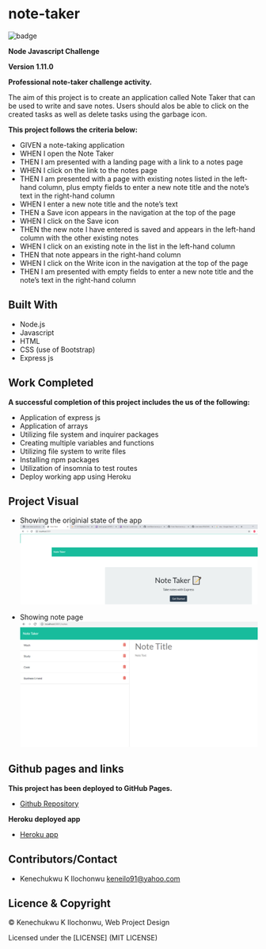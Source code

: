 # note-taker

![badge](https://img.shields.io/badge/License-mit-red.svg)

**Node Javascript Challenge**

**Version 1.11.0**

**Professional note-taker challenge activity.**

The aim of this project is to create an application called Note Taker that can be used to write and save notes. Users should alos be able to click on the created tasks as well as delete tasks using the garbage icon.

**This project follows the criteria below:**

- GIVEN a note-taking application
- WHEN I open the Note Taker
- THEN I am presented with a landing page with a link to a notes page
- WHEN I click on the link to the notes page
- THEN I am presented with a page with existing notes listed in the left-hand column, plus empty fields to enter a new note title and the note’s text in the right-hand column
- WHEN I enter a new note title and the note’s text
- THEN a Save icon appears in the navigation at the top of the page
- WHEN I click on the Save icon
- THEN the new note I have entered is saved and appears in the left-hand column with the other existing notes
- WHEN I click on an existing note in the list in the left-hand column
- THEN that note appears in the right-hand column
- WHEN I click on the Write icon in the navigation at the top of the page
- THEN I am presented with empty fields to enter a new note title and the note’s text in the right-hand column


## Built With

- Node.js
- Javascript
- HTML
- CSS (use of Bootstrap)
- Express js


## Work Completed

**A successful completion of this project includes the us of the following:**

- Application of express js
- Application of arrays
- Utilizing file system and inquirer packages
- Creating multiple variables and functions
- Utilizing file system to write files
- Installing npm packages
- Utilization of insomnia to test routes
- Deploy working app using Heroku


## Project Visual

- Showing the originial state of the app
![Project-Picture](./public/assets/images/screenshot_1.png)

- Showing note page
![Project-Picture](./public/assets/images/screenshot_2.png)


## Github pages and links

**This project has been deployed to GitHub Pages.** 

- [Github Repository](https://github.com/kenesei91/note-taker)

**Heroku deployed app**

- [Heroku app](https://stark-gorge-42300.herokuapp.com/)


## Contributors/Contact

- Kenechukwu K Ilochonwu <keneilo91@yahoo.com>


## Licence & Copyright


© Kenechukwu K Ilochonwu, Web Project Design


Licensed under the [LICENSE] (MIT LICENSE)
